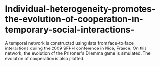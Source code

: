 # Individual-heterogeneity-promotes-the-evolution-of-cooperation-in-temporary-social-interactions-
A temporal network is constructed using data from face-to-face interactions during the 2009 SFHH conference in Nice, France. On this network, the evolution of the Prisoner's Dilemma game is simulated. The evolution of cooperation is also plotted.
